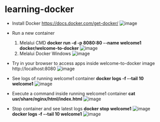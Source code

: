 # learning-docker

- Install Docker
  https://docs.docker.com/get-docker/
  ![image](https://github.com/hanashofiyah/learning-docker/assets/104729134/00bda554-4aef-448a-8611-5a3cdcf26421)

- Run a new container
  1. Melalui CMD
  **docker run -d -p 8080:80 --name welcome1 docker/welcome-to-docker**
  ![image](https://github.com/hanashofiyah/learning-docker/assets/104729134/e2de955f-8a6d-48df-b2e5-850982617d9b)
  2. Melalui Docker Windows
  ![image](https://github.com/hanashofiyah/learning-docker/assets/104729134/2c44221c-45ed-40f6-9978-6a1e7df997b6)

- Try in your browser to access apps inside welcome-to-docker image
  http://localhost:8080
  ![image](https://github.com/hanashofiyah/learning-docker/assets/104729134/7e7b1678-a9fd-4c28-ad05-8a04a0695ee8)

- See logs of running welcome1 container
  **docker logs -f --tail 10 welcome1**
  ![image](https://github.com/hanashofiyah/learning-docker/assets/104729134/bf718638-b8b4-41bb-a156-6dfbd3da3da8)

- Execute a command inside running welcome1 container
  **cat usr/share/nginx/html/index.html**
  ![image](https://github.com/hanashofiyah/learning-docker/assets/104729134/fffed33d-3887-4851-b078-22f0ba20a940)

- Stop container and see latest logs
  **docker stop welcome1**
  ![image](https://github.com/hanashofiyah/learning-docker/assets/104729134/d23a23d5-3529-4872-98a6-187099898db0)
  **docker logs -f --tail 10 welcome1**
  ![image](https://github.com/hanashofiyah/learning-docker/assets/104729134/5c1ca496-1869-43b9-9999-4068348c8a96)





